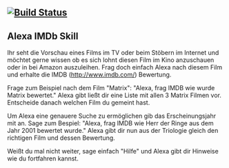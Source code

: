 [![Build Status](https://travis-ci.org/pYr0x/alexa-imdb.svg?branch=master)](https://travis-ci.org/pYr0x/alexa-imdb)
---
## Alexa IMDb Skill


Ihr seht die Vorschau eines Films im TV oder beim Stöbern im Internet und möchtet gerne wissen ob es sich lohnt diesen Film im Kino anzuschauen oder in bei Amazon auszuleihen.
Frag doch einfach Alexa nach diesem Film und erhalte die IMDB (http://www.imdb.com/) Bewertung.

Frage zum Beispiel nach dem Film "Matrix":
"Alexa, frag IMDB wie wurde Matrix bewertet."
Alexa gibt ließt dir eine Liste mit allen 3 Matrix Filmen vor. Entscheide danach welchen Film du gemeint hast.

Um Alexa eine genauere Suche zu ermöglichen gib das Erscheinungsjahr mit an. Sage zum Bespiel:
"Alexa, frag IMDB wie Herr der Ringe aus dem Jahr 2001 bewertet wurde."
Alexa gibt dir nun aus der Triologie gleich den richtigen Film und dessen Bewertung.

Weißt du mal nicht weiter, sage einfach "Hilfe" und Alexa gibt dir Hinweise wie du fortfahren kannst.